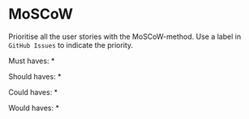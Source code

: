 # MoSCoW
Prioritise all the user stories with the MoSCoW-method.
Use a label in `GitHub Issues` to indicate the priority.

Must haves:
*

Should haves:
*

Could haves:
*

Would haves:
* 
